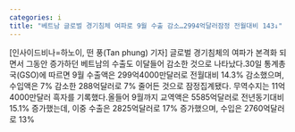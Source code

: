```yaml
---
categories: i
title: "베트남 글로벌 경기침체 여파로 9월 수출 감소…2994억달러잠정 전월대비 143↓"
---
```

[인사이드비나=하노이, 떤 풍(Tan phung) 기자] 글로벌 경기침체의 여파가 본격화 되면서 그동안 증가하던 베트남의 수출도 이달들어 감소한 것으로 나타났다.30일 통계총국(GSO)에 따르면 9월 수출액은 299억4000만달러로 전월대비 14.3% 감소했으며, 수입액은 7% 감소한 288억달러로 7% 줄어든 것으로 잠정집계됐다. 무역수지는 11억4000만달러 흑자를 기록했다.올들어 9월까지 교역액은 5585억달러로 전년동기대비 15.1% 증가했는데, 이중 수출은 2825억달러로 17% 증가했으며, 수입은 2760억달러로 13%